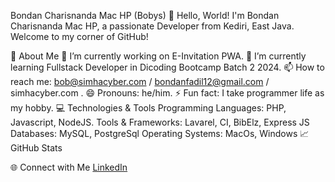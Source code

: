 Bondan Charisnanda Mac HP (Bobys)
👋 Hello, World!
I'm Bondan Charisnanda Mac HP, a passionate Developer from Kediri, East Java. Welcome to my corner of GitHub!

🚀 About Me
🔭 I’m currently working on E-Invitation PWA.
🌱 I’m currently learning Fullstack Developer in Dicoding Bootcamp Batch 2 2024.
📫 How to reach me: bob@simhacyber.com / bondanfadil12@gmail.com / simhacyber.com .
😄 Pronouns: he/him.
⚡ Fun fact: I take programmer life as my hobby.
💻 Technologies & Tools
Programming Languages: PHP, Javascript, NodeJS.
Tools & Frameworks: Lavarel, CI, BibElz, Express JS
Databases: MySQL, PostgreSql
Operating Systems: MacOs, Windows
📈 GitHub Stats

🌐 Connect with Me
[LinkedIn](https://www.linkedin.com/in/bondan-charisnanda-mac-hp-20a455209/)
